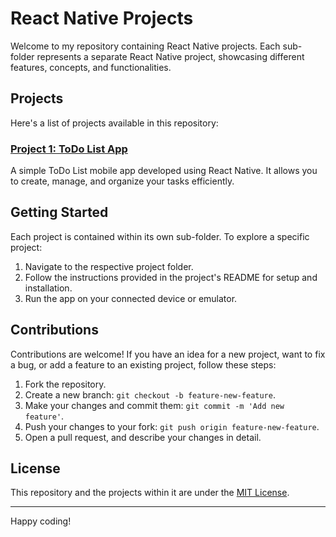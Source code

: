 # React Native Projects

Welcome to my repository containing  React Native projects. Each sub-folder represents a separate React Native project, showcasing different features, concepts, and functionalities.

## Projects

Here's a list of projects available in this repository:

### [Project 1: ToDo List App](TO-DO_List/)

A simple ToDo List mobile app developed using React Native. It allows you to create, manage, and organize your tasks efficiently.

## Getting Started

Each project is contained within its own sub-folder. To explore a specific project:

1. Navigate to the respective project folder.
2. Follow the instructions provided in the project's README for setup and installation.
3. Run the app on your connected device or emulator.

## Contributions

Contributions are welcome! If you have an idea for a new project, want to fix a bug, or add a feature to an existing project, follow these steps:

1. Fork the repository.
2. Create a new branch: `git checkout -b feature-new-feature`.
3. Make your changes and commit them: `git commit -m 'Add new feature'`.
4. Push your changes to your fork: `git push origin feature-new-feature`.
5. Open a pull request, and describe your changes in detail.

## License

This repository and the projects within it are under the [MIT License](LICENSE).

---

Happy coding!
